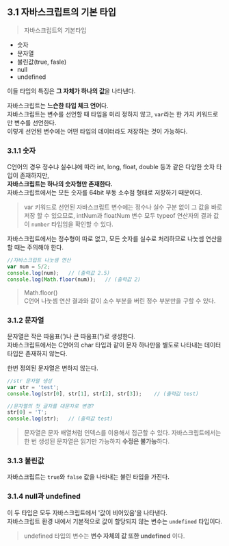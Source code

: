 ## 3.1 자바스크립트의 기본 타입
>자바스크립트의 기본타입
- 숫자
- 문자열
- 불린값(true, fasle)
- null
- undefined  

이들 타입의 특징은 **그 자체가 하나의 값**을 나타낸다.  

자바스크립트는 **느슨한 타입 체크 언어**다.  
자바스크립트는 변수를 선언할 때 타입을 미리 정하지 않고, `var`라는 한 가지 키워드로만 변수를 선언한다.  
이렇게 선언된 변수에는 어떤 타입의 데이터라도 저장하는 것이 가능하다.  

### 3.1.1 숫자

C언어의 경우 정수냐 실수냐에 따라 int, long, float, double 등과 같은 다양한 숫자 타입이 존재하지만,  
**자바스크립트는 하나의 숫자형만 존재한다.**  
자바스크립트에서는 모든 숫자를 64bit 부동 소수점 형태로 저장하기 때문이다.
>var 키워드로 선언된 자바스크립트 변수에는 정수나 실수 구분 없이 그 값을 바로 저장 할 수 있으므로, intNum과 floatNum 변수 모두 typeof 연산자의 결과 값이 `number` 타입임을 확인할 수 있다.  

자바스크립트에서는 정수형이 따로 없고, 모든 숫자를 실수로 처리하므로 나눗셈 연산을 할 때는 주의해야 한다.  
```js
//자바스크립트 나눗셈 연산
var num = 5/2;
console.log(num);   // (출력값 2.5)
console.log(Math.floor(num));   // (출력값 2)
```
>Math.floor()  
C언어 나눗셈 연산 결과와 같이 소수 부분을 버린 정수 부분만을 구할 수 있다.

### 3.1.2 문자열
문자열은 작은 따옴표(')나 큰 따옴표(")로 생성한다.  
자바스크립트에서는 C언어의 char 타입과 같이 문자 하나만을 별도로 나타내는 데이터 타입은 존재하지 않는다.  

한번 정의된 문자열은 변하지 않는다.
```js
//str 문자열 생성
var str = 'test';
console.log(str[0], str[1], str[2], str[3]);    // (출력값 test)

//문자열의 첫 글자를 대문자로 변경?
str[0] = 'T';
console.log(str);   // (출력값 test)
```
>문자열은 문자 배열처럼 인덱스를 이용해서 접근할 수 있다.
자바스크립트에서는 한 번 생성된 문자열은 읽기만 가능하지 <strong>수정은 불가능</strong>하다.  

### 3.1.3 불린값
자바스크립트는 `true`와 `false` 값을 나타내는 불린 타입을 가진다.

### 3.1.4 null과 undefined
이 두 타입은 모두 자바스크립트에서 '값이 비어있음'을 나타낸다.  
자바스크립트 환경 내에서 기본적으로 값이 할당되지 않는 변수는 `undefined` 타입이다.  
> undefined 타입의 변수는 **변수 자체의 값 또한 undefined** 이다.
